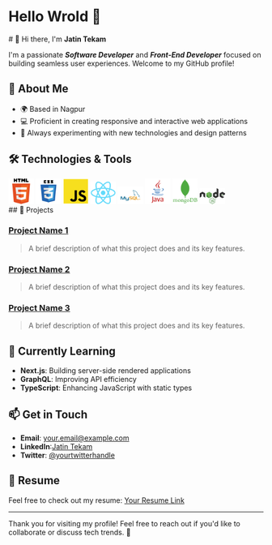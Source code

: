 <h1>Hello Wrold 👋 </h1>
# 👋 Hi there, I'm <strong>Jatin Tekam</strong>

I'm a passionate ***Software Developer*** and ***Front-End Developer*** focused on building seamless user experiences. Welcome to my GitHub profile!

## 🚀 About Me

- 🌍 Based in Nagpur
- 💻 Proficient in creating responsive and interactive web applications
- 🎨 Always experimenting with new technologies and design patterns

## 🛠️ Technologies & Tools
<div>
  <img src="https://github.com/saarthack/portfolio/blob/main/images/html-min.png" width="50px">
  <img src="https://github.com/saarthack/portfolio/blob/main/images/css-min.png" width="50px">
  <img src="https://github.com/saarthack/portfolio/blob/main/images/js-min.png" width="50px">
  <img src="https://github.com/saarthack/portfolio/blob/main/images/React-icon.svg.png" width="50px">
  <img src="https://github.com/saarthack/portfolio/blob/main/images/MySQL-min.png" width="50px">
  <img src="https://github.com/saarthack/portfolio/blob/main/images/java-logo-1.png" width="50px">
  <img src="https://github.com/saarthack/portfolio/blob/main/images/mongodb-min.png" width="50px">
  <img src="https://github.com/saarthack/portfolio/blob/main/images/node-min.png" width="50px">
</div>
## 🌟 Projects

### [Project Name 1](https://github.com/yourusername/project1)
> A brief description of what this project does and its key features.

### [Project Name 2](https://github.com/yourusername/project2)
> A brief description of what this project does and its key features.

### [Project Name 3](https://github.com/yourusername/project3)
> A brief description of what this project does and its key features.

## 🌱 Currently Learning

- **Next.js**: Building server-side rendered applications
- **GraphQL**: Improving API efficiency
- **TypeScript**: Enhancing JavaScript with static types

## 📫 Get in Touch

- **Email**: [your.email@example.com](mailto:your.email@example.com)
- **LinkedIn**:[Jatin Tekam](https://linkedin.com/in/jatin-tekam)
- **Twitter**: [@yourtwitterhandle](https://twitter.com/yourtwitterhandle)

## 💼 Resume

Feel free to check out my resume: [Your Resume Link](https://yourlink.com)

---

Thank you for visiting my profile! Feel free to reach out if you'd like to collaborate or discuss tech trends. 🚀

